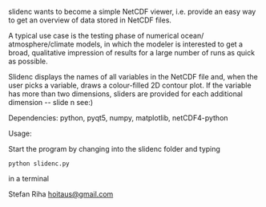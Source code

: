 slidenc wants to become a simple NetCDF viewer, i.e. provide an easy way to 
get an overview of data stored in NetCDF files. 

A typical use case is the testing phase of numerical ocean/
atmosphere/climate models, in which the modeler is interested to get a
broad, qualitative impression of results for a large number of runs
as quick as possible.

Slidenc displays the names of all variables in the NetCDF file and, 
when the user picks a variable, draws a colour-filled 2D contour plot. 
If the variable has more than two dimensions, sliders are provided for 
each additional dimension -- slide n see:)

Dependencies: python, pyqt5, numpy, matplotlib, netCDF4-python

Usage: 

Start the program by changing into the slidenc folder and typing

	python slidenc.py
	
in a terminal

Stefan Riha  hoitaus@gmail.com
